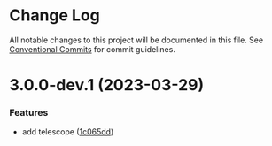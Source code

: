 # Change Log

All notable changes to this project will be documented in this file.
See [Conventional Commits](https://conventionalcommits.org) for commit guidelines.

# 3.0.0-dev.1 (2023-03-29)


### Features

* add telescope ([1c065dd](https://github.com/bitsongofficial/bitsongjs/commit/1c065ddb0ca72c3a09faf2e5a1830d0bc519f79b))
